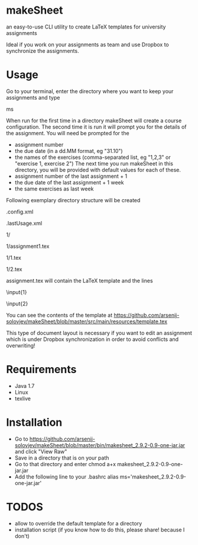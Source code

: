 makeSheet
=========

an easy-to-use CLI utility to create LaTeX templates for university assignments

Ideal if you work on your assignments as team and use Dropbox to synchronize the assignments.

Usage
=========

Go to your terminal, enter the directory where you want to keep your assignments and type
  
  ms

When run for the first time in a directory makeSheet will create a course configuration.
The second time it is run it will prompt you for the details of the assignment.
You will need be prompted for the
* assignment number
* the due date (in a dd.MM format, eg "31.10")
* the names of the exercises (comma-separated list, eg "1,2,3" or "exercise 1, exercise 2")
The next time you run makeSheet in this directory, you will be provided with default values for each
of these.
* assignment number of the last assignment + 1
* the due date of the last assignment + 1 week
* the same exercises as last week


Following exemplary directory structure will be created

  .config.xml
  
  .lastUsage.xml
  
  1/
  
  1/assignment1.tex
  
  1/1.tex
  
  1/2.tex
  
assignment.tex will contain the LaTeX template and the lines

  \input{1}
  
  \input{2}

You can see the contents of the template at https://github.com/arsenij-solovjev/makeSheet/blob/master/src/main/resources/template.tex

This type of document layout is necessary if you want to edit an assignment which is under 
Dropbox synchronization in order to avoid conflicts and overwriting!


Requirements
=========
* Java 1.7
* Linux
* texlive 

Installation
=========

* Go to https://github.com/arsenij-solovjev/makeSheet/blob/master/bin/makesheet_2.9.2-0.9-one-jar.jar and click "View Raw"
* Save in a directory that is on your path
* Go to that directory and enter
  chmod a+x makesheet_2.9.2-0.9-one-jar.jar
* Add the following line to your .bashrc
  alias ms='makesheet_2.9.2-0.9-one-jar.jar'

TODOS
=========
* allow to override the default template for a directory 
* installation script (if you know how to do this, please share! because I don't)
